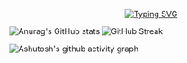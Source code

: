 <p align="center">
<a href="https://git.io/typing-svg"><img src="https://readme-typing-svg.herokuapp.com?font=Fira+Code&pause=1000&color=F795EE&center=true&width=435&lines=Desd21's+GitHub+Profile" alt="Typing SVG" /></a>
</p>

![Anurag's GitHub stats](https://github-readme-stats.vercel.app/api?username=WhiteElytra&count_private=true&show_icons=true&theme=buefy)
![GitHub Streak](https://streak-stats.demolab.com/?user=WhiteElytra)

![Ashutosh's github activity graph](https://activity-graph.herokuapp.com/graph?username=Ashutosh00710)
